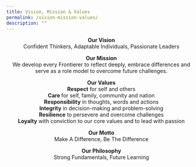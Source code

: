 ```yaml
---
title: Vision, Mission & Values
permalink: /vision-mission-values/
description: ""
---
```

<p style="text-align: center;"><strong>Our Vision<br /></strong>Confident Thinkers, Adaptable Individuals, Passionate Leaders</p>
<p style="text-align: center;"><strong>Our Mission<br /></strong>We develop every Frontierer to&nbsp;reflect deeply,&nbsp;embrace differences&nbsp;and serve as a role model&nbsp;to overcome future challenges.</p>
<p style="text-align: center;"><strong>Our Values<br /></strong><strong>Respect</strong>&nbsp;for self and others<br /><strong>Care&nbsp;</strong>for self, family, community and nation<br /><strong>Responsibility</strong>&nbsp;in thoughts, words and actions<br /><strong>Integrity</strong>&nbsp;in decision-making and problem-solving<br /><strong>Resilience</strong>&nbsp;to persevere and overcome challenges<br /><strong>Loyalty</strong>&nbsp;with conviction to our core values and to lead with passion</p>
<p style="text-align: center;"><strong>Our Motto</strong><br />Make A Difference, Be The Difference</p>
<p style="text-align: center;"><strong>Our Philosophy<br /></strong>Strong Fundamentals, Future Learning</p>